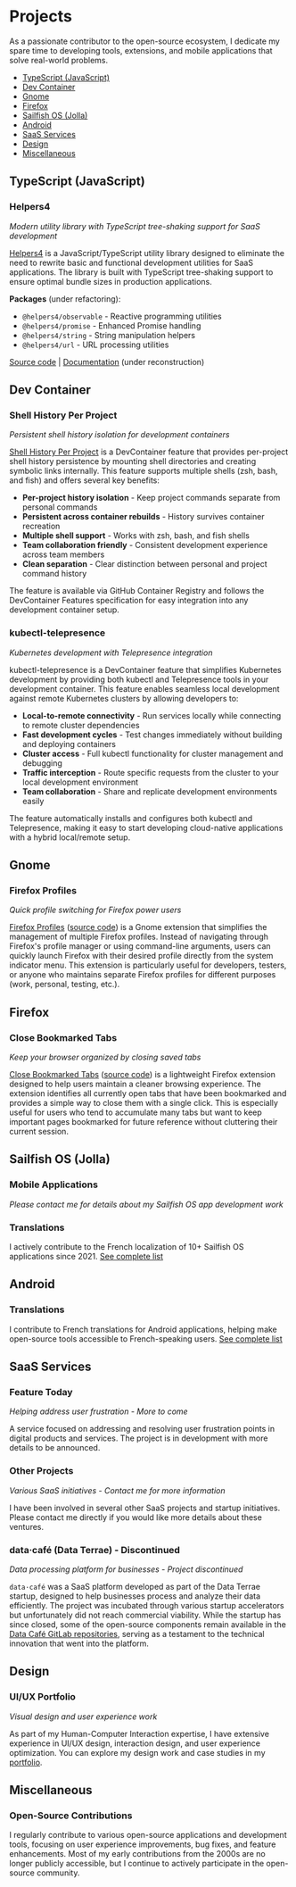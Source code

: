 ---
---

# Projects

As a passionate contributor to the open-source ecosystem, I dedicate my spare time to developing tools, extensions, and mobile applications that solve real-world problems.

- [TypeScript (JavaScript)](#typescript-javascript)
- [Dev Container](#dev-container)
- [Gnome](#gnome)
- [Firefox](#firefox)
- [Sailfish OS (Jolla)](#sailfish-os-jolla)
- [Android](#android)
- [SaaS Services](#saas-services)
- [Design](#design)
- [Miscellaneous](#miscellaneous)

## TypeScript (JavaScript)

### Helpers4
*Modern utility library with TypeScript tree-shaking support for SaaS development*

[Helpers4](https://helpers4.github.io/) is a JavaScript/TypeScript utility library designed to eliminate the need to rewrite basic and functional development utilities for SaaS applications. The library is built with TypeScript tree-shaking support to ensure optimal bundle sizes in production applications.

**Packages** (under refactoring):
- `@helpers4/observable` - Reactive programming utilities
- `@helpers4/promise` - Enhanced Promise handling
- `@helpers4/string` - String manipulation helpers
- `@helpers4/url` - URL processing utilities

[Source code](https://github.com/helpers4/helpers4) | [Documentation](https://helpers4.github.io/) (under reconstruction)

## Dev Container

### Shell History Per Project
*Persistent shell history isolation for development containers*

[Shell History Per Project](https://github.com/baxyz/devcontainer-features) is a DevContainer feature that provides per-project shell history persistence by mounting shell directories and creating symbolic links internally. This feature supports multiple shells (zsh, bash, and fish) and offers several key benefits:

- **Per-project history isolation** - Keep project commands separate from personal commands
- **Persistent across container rebuilds** - History survives container recreation
- **Multiple shell support** - Works with zsh, bash, and fish shells
- **Team collaboration friendly** - Consistent development experience across team members
- **Clean separation** - Clear distinction between personal and project command history

The feature is available via GitHub Container Registry and follows the DevContainer Features specification for easy integration into any development container setup.

### kubectl-telepresence
*Kubernetes development with Telepresence integration*

kubectl-telepresence is a DevContainer feature that simplifies Kubernetes development by providing both kubectl and Telepresence tools in your development container. This feature enables seamless local development against remote Kubernetes clusters by allowing developers to:

- **Local-to-remote connectivity** - Run services locally while connecting to remote cluster dependencies
- **Fast development cycles** - Test changes immediately without building and deploying containers
- **Cluster access** - Full kubectl functionality for cluster management and debugging
- **Traffic interception** - Route specific requests from the cluster to your local development environment
- **Team collaboration** - Share and replicate development environments easily

The feature automatically installs and configures both kubectl and Telepresence, making it easy to start developing cloud-native applications with a hybrid local/remote setup.

## Gnome

### Firefox Profiles
*Quick profile switching for Firefox power users*

[Firefox Profiles](https://extensions.gnome.org/extension/7236/firefox-profiles/) ([source code](https://github.com/baxyz/firefox-profiles)) is a Gnome extension that simplifies the management of multiple Firefox profiles. Instead of navigating through Firefox's profile manager or using command-line arguments, users can quickly launch Firefox with their desired profile directly from the system indicator menu. This extension is particularly useful for developers, testers, or anyone who maintains separate Firefox profiles for different purposes (work, personal, testing, etc.).

## Firefox

### Close Bookmarked Tabs
*Keep your browser organized by closing saved tabs*

[Close Bookmarked Tabs](https://addons.mozilla.org/en/firefox/addon/close-bookmarked-tabs/) ([source code](https://github.com/baxyz/close-bookmarked-tabs)) is a lightweight Firefox extension designed to help users maintain a cleaner browsing experience. The extension identifies all currently open tabs that have been bookmarked and provides a simple way to close them with a single click. This is especially useful for users who tend to accumulate many tabs but want to keep important pages bookmarked for future reference without cluttering their current session.

## Sailfish OS (Jolla)

### Mobile Applications
*Please contact me for details about my Sailfish OS app development work*

### Translations
I actively contribute to the French localization of 10+ Sailfish OS applications since 2021. [See complete list](/extra/translations)

## Android

### Translations
I contribute to French translations for Android applications, helping make open-source tools accessible to French-speaking users. [See complete list](/extra/translations)

## SaaS Services

### Feature Today
*Helping address user frustration - More to come*

A service focused on addressing and resolving user frustration points in digital products and services. The project is in development with more details to be announced.

### Other Projects
*Various SaaS initiatives - Contact me for more information*

I have been involved in several other SaaS projects and startup initiatives. Please contact me directly if you would like more details about these ventures.

### data·café (Data Terrae) - Discontinued
*Data processing platform for businesses - Project discontinued*

`data·café` was a SaaS platform developed as part of the Data Terrae startup, designed to help businesses process and analyze their data efficiently. The project was incubated through various startup accelerators but unfortunately did not reach commercial viability. While the startup has since closed, some of the open-source components remain available in the [Data Café GitLab repositories](https://gitlab.com/data-cafe), serving as a testament to the technical innovation that went into the platform.

## Design

### UI/UX Portfolio
*Visual design and user experience work*

As part of my Human-Computer Interaction expertise, I have extensive experience in UI/UX design, interaction design, and user experience optimization. You can explore my design work and case studies in my [portfolio](/portfolio).

## Miscellaneous

### Open-Source Contributions
I regularly contribute to various open-source applications and development tools, focusing on user experience improvements, bug fixes, and feature enhancements. Most of my early contributions from the 2000s are no longer publicly accessible, but I continue to actively participate in the open-source community.
